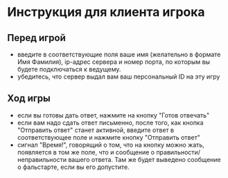# Инструкция для клиента игрока

## Перед игрой
- введите в соответствующие поля ваше имя (желательно в формате Имя Фамилия), ip-адрес сервера и номер порта, по которым вы будете подключаться к ведущему.
- убедитесь, что сервер выдал вам ваш персональный ID на эту игру

## Ход игры
- если вы готовы дать ответ, нажмите на кнопку "Готов отвечать"
- если вам надо сдать ответ письменно, после того, как кнопка "Отправить ответ" станет активной, введите ответ в соответствующее поле и нажмите кнопку "Отправить ответ"
- сигнал "Время!", говорящий о том, что на кнопку можно жать, появляется в том же поле, что и сообщение о правильности/неправильности вашего ответа. Там же будет выведено сообщение о фальстарте, если вы его допустите.
